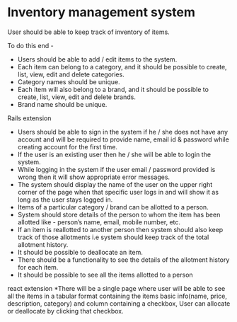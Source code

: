 # Inventory management system
User should be able to keep track of inventory of items.

To do this end -
* Users should be able to add / edit items to the system.
* Each item can belong to a category, and it should be possible to create, list, view, edit and delete categories.
* Category names should be unique.
* Each item will also belong to a brand, and it should be possible to create, list, view, edit and delete brands.
* Brand name should be unique.

Rails extension
* Users should be able to sign in the system if he / she does not have any account and will be required to provide name, email id & password while creating account for the first time.
* If the user is an existing user then he / she will be able to login the system.
* While logging in the system if the user email / password provided is wrong then it will show appropriate error messages.
* The system should display the name of the user on the upper right corner of the page when that specific user logs in and will show it as long as the user stays logged in.
* Items of a particular category / brand can be allotted to a person.
* System should store details of the person to whom the item has been allotted like - person’s name, email, mobile number, etc.
* If an item is reallotted to another person then system should also keep track of those allotments i.e system should keep track of the total allotment history.
* It should be possible to deallocate an item.
* There should be a functionality to see the details of the allotment history for each item.
* It should be possible to see all the items allotted to a person

react extension
*There will be a single page where user will be able to see all the items in a tabular format containing the items basic info(name, price, description, category) and column containing a checkbox, User can allocate or deallocate by clicking that checkbox.